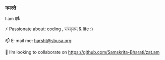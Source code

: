 ### नमस्ते
I am हर्षः

<!--
**thakkaha/thakkaha** is a ✨ _special_ ✨ repository because its `README.md` (this file) appears on your GitHub profile.

Here are some ideas to get you started:

- 🔭 I’m currently working on ...
- 🌱 I’m currently learning ...
- 🤔 I’m looking for help with ...
- 💬 Ask me about ...
- 😄 Pronouns: ...
-->

⚡ Passionate about: coding , संस्कृतम् & life :)

📫 E-mail me: harsht@sbusa.org

👯 I’m looking to collaborate on https://github.com/Samskrita-Bharati/zat.am
